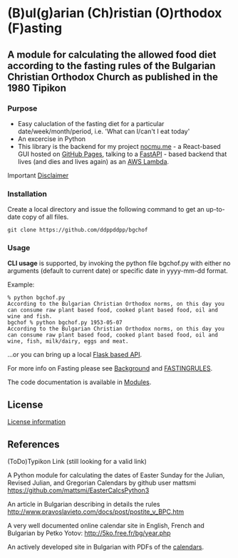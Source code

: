 # (B)ul(g)arian (Ch)ristian (O)rthodox (F)asting #

## A module for calculating the allowed food diet according to the fasting rules of the Bulgarian Christian Orthodox Church as published in the 1980 Tipikon ##

### Purpose ###
- Easy caluclation of the fasting diet for a particular date/week/month/period, i.e. 'What can I/can't I eat today'
- An excercise in Python
- This library is the backend for my project [nocmu.me](https://nocmu.me) - a React-based GUI hosted on [GitHub Pages](https://pages.github.com), talking to a [FastAPI](https://fastapi.tiangolo.com) - based backend that lives (and dies and lives again) as an [AWS Lambda](https://aws.amazon.com/lambda/).


Important [Disclaimer](docs/Disclaimer.md)


### Installation ###

Create a local directory and issue the following command to get an up-to-date copy of all files.

```
git clone https://github.com/ddppddpp/bgchof
```

### Usage ###

**CLI usage** is supported, by invoking the python file bgchof.py with either no arguments (default to current date) or specific date in yyyy-mm-dd format.

Example:
```
% python bgchof.py               
According to the Bulgarian Christian Orthodox norms, on this day you can consume raw plant based food, cooked plant based food, oil and wine and fish.
bgchof % python bgchof.py 1953-05-07
According to the Bulgarian Christian Orthodox norms, on this day you can consume raw plant based food, cooked plant based food, oil and wine, fish, milk/dairy, eggs and meat.

```
...or you can bring up a local [Flask based API](docs/Flask_API.md).

For more info on Fasting please see [Background](docs/Background.md) and [FASTINGRULES](docs/FASTINGRULES.md).

The code documentation is available in [Modules](docs/Modules.md).




## License ##
[License information](LICENSE)

## References ##

(ToDo)Typikon Link (still looking for a valid link)

A Python module for calculating the dates of Easter Sunday for the Julian, Revised Julian, and Gregorian Calendars by github user mattsmi https://github.com/mattsmi/EasterCalcsPython3

An article in Bulgarian describing in details the rules http://www.pravoslavieto.com/docs/post/postite_v_BPC.htm

A very well documented online calendar site in English, French and Bulgarian by Petko Yotov: http://5ko.free.fr/bg/year.php

An actively developed site in Bulgarian with PDFs of the [calendars](http://apostolite.com/category/постен-календар/).